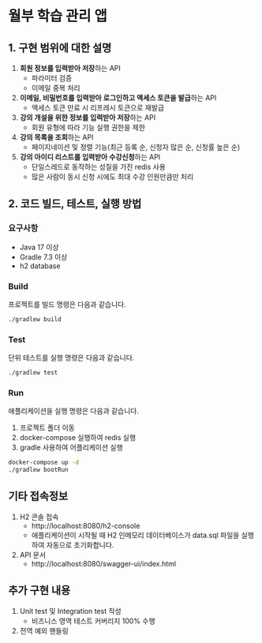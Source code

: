 # 월부 학습 관리 앱

## 1. 구현 범위에 대한 설명

1. **회원 정보를 입력받아 저장**하는 API
   - 파라미터 검증
   - 이메일 중복 처리
2. **이메일, 비밀번호를 입력받아 로그인하고 액세스 토큰을 발급**하는 API
   - 액세스 토큰 만료 시 리프레시 토큰으로 재발급
3. **강의 개설을 위한 정보를 입력받아 저장**하는 API
   - 회원 유형에 따라 기능 실행 권한을 제한
4. **강의 목록을 조회**하는 API
   - 페이지네이션 및 정렬 기능(최근 등록 순, 신청자 많은 순, 신청률 높은 순)
5. **강의 아이디 리스트를 입력받아 수강신청**하는 API
   - 단일스레드로 동작하는 성질을 가진 redis 사용
   - 많은 사람이 동시 신청 시에도 최대 수강 인원만큼만 처리

## 2. 코드 빌드, 테스트, 실행 방법

### 요구사항
- Java 17 이상
- Gradle 7.3 이상
- h2 database

### Build

프로젝트를 빌드 명령은 다음과 같습니다.

```bash
./gradlew build
```

### Test

단위 테스트를 실행 명령은 다음과 같습니다.

```bash
./gradlew test
```

### Run

애플리케이션을 실행 명령은 다음과 같습니다.
1. 프로젝트 폴더 이동
2. docker-compose 실행하여 redis 실행
3. gradle 사용하여 어플리케이션 실행

```bash
docker-compose up -d
./gradlew bootRun
```

## 기타 접속정보

1. H2 콘솔 접속
    - http://localhost:8080/h2-console
    - 애플리케이션이 시작될 때 H2 인메모리 데이터베이스가 data.sql 파일을 실행하여 자동으로 초기화합니다.
2. API 문서
    - http://localhost:8080/swagger-ui/index.html

## 추가 구현 내용

1. Unit test 및 Integration test 작성
    - 비즈니스 영역 테스트 커버리지 100% 수행
2. 전역 예외 핸들링